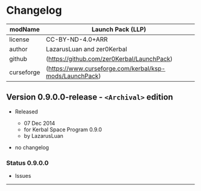 # Changelog  
  
| modName    | Launch Pack (LLP)                                       |
| ---------- | ------------------------------------------------------- |
| license    | CC-BY-ND-4.0+ARR                                        |
| author     | LazarusLuan and zer0Kerbal                              |
| github     | (https://github.com/zer0Kerbal/LaunchPack)              |
| curseforge | (https://www.curseforge.com/kerbal/ksp-mods/LaunchPack) |

## Version 0.9.0.0-release - `<Archival>` edition

* Released
  * 07 Dec 2014
  * for Kerbal Space Program 0.9.0
  * by LazarusLuan

* no changelog

### Status 0.9.0.0

* Issues

---
